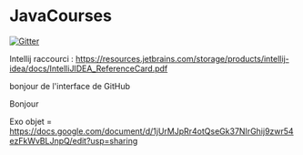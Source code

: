 # JavaCourses
[![Gitter](https://badges.gitter.im/POEC-EPSI/community.svg)](https://gitter.im/POEC-EPSI/community?utm_source=badge&utm_medium=badge&utm_campaign=pr-badge)

Intellij raccourci : https://resources.jetbrains.com/storage/products/intellij-idea/docs/IntelliJIDEA_ReferenceCard.pdf

bonjour de l'interface de GitHub

Bonjour

Exo objet = https://docs.google.com/document/d/1jUrMJpRr4otQseGk37NIrGhij9zwr54ezFkWvBLJnpQ/edit?usp=sharing
